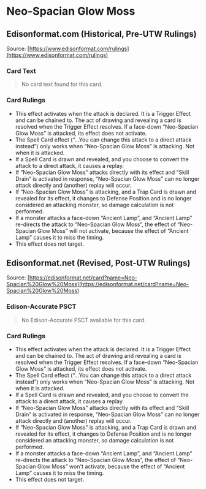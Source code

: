 # Neo-Spacian Glow Moss

## Edisonformat.com (Historical, Pre-UTW Rulings)

Source: [https://www.edisonformat.com/rulings](https://www.edisonformat.com/rulings)

### Card Text

> No card text found for this card.

### Card Rulings

*   This effect activates when the attack is declared. It is a Trigger Effect and can be chained to. The act of drawing and revealing a card is resolved when the Trigger Effect resolves. If a face-down “Neo-Spacian Glow Moss” is attacked, its effect does not activate.
*   The Spell Card effect (“…You can change this attack to a direct attack instead”) only works when “Neo-Spacian Glow Moss” is attacking. Not when it is attacked.
*   If a Spell Card is drawn and revealed, and you choose to convert the attack to a direct attack, it causes a replay.
*   If “Neo-Spacian Glow Moss” attacks directly with its effect and “Skill Drain” is activated in response, “Neo-Spacian Glow Moss” can no longer attack directly and (another) replay will occur.
*   If “Neo-Spacian Glow Moss” is attacking, and a Trap Card is drawn and revealed for its effect, it changes to Defense Position and is no longer considered an attacking monster, so damage calculation is not performed.
*   If a monster attacks a face-down “Ancient Lamp”, and “Ancient Lamp” re-directs the attack to “Neo-Spacian Glow Moss”, the effect of “Neo-Spacian Glow Moss” will not activate, because the effect of “Ancient Lamp” causes it to miss the timing.
*   This effect does not target.

## Edisonformat.net (Revised, Post-UTW Rulings)

Source: [https://edisonformat.net/card?name=Neo-Spacian%20Glow%20Moss](https://edisonformat.net/card?name=Neo-Spacian%20Glow%20Moss)

### Edison-Accurate PSCT

> No Edison-Accurate PSCT available for this card.

### Card Rulings

*   This effect activates when the attack is declared. It is a Trigger Effect and can be chained to. The act of drawing and revealing a card is resolved when the Trigger Effect resolves. If a face-down “Neo-Spacian Glow Moss” is attacked, its effect does not activate.
*   The Spell Card effect (“…You can change this attack to a direct attack instead”) only works when “Neo-Spacian Glow Moss” is attacking. Not when it is attacked.
*   If a Spell Card is drawn and revealed, and you choose to convert the attack to a direct attack, it causes a replay.
*   If “Neo-Spacian Glow Moss” attacks directly with its effect and “Skill Drain” is activated in response, “Neo-Spacian Glow Moss” can no longer attack directly and (another) replay will occur.
*   If “Neo-Spacian Glow Moss” is attacking, and a Trap Card is drawn and revealed for its effect, it changes to Defense Position and is no longer considered an attacking monster, so damage calculation is not performed.
*   If a monster attacks a face-down “Ancient Lamp”, and “Ancient Lamp” re-directs the attack to “Neo-Spacian Glow Moss”, the effect of “Neo-Spacian Glow Moss” won't activate, because the effect of “Ancient Lamp” causes it to miss the timing.
*   This effect does not target.
            